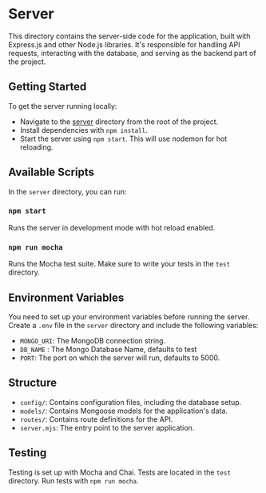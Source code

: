 # Server

This directory contains the server-side code for the application, built with Express.js and other Node.js libraries. It's responsible for handling API requests, interacting with the database, and serving as the backend part of the project.

## Getting Started

To get the server running locally:

- Navigate to the [server](/server) directory from the root of the project.
- Install dependencies with `npm install`.
- Start the server using `npm start`. This will use nodemon for hot reloading.

## Available Scripts

In the `server` directory, you can run:

### `npm start`

Runs the server in development mode with hot reload enabled.

### `npm run mocha`

Runs the Mocha test suite. Make sure to write your tests in the `test` directory.

## Environment Variables

You need to set up your environment variables before running the server. Create a `.env` file in the `server` directory and include the following variables:

- `MONGO_URI`: The MongoDB connection string.
- `DB_NAME` : The Mongo Database Name, defaults to test
- `PORT`: The port on which the server will run, defaults to 5000.

## Structure

- `config/`: Contains configuration files, including the database setup.
- `models/`: Contains Mongoose models for the application's data.
- `routes/`: Contains route definitions for the API.
- `server.mjs`: The entry point to the server application.

## Testing

Testing is set up with Mocha and Chai. Tests are located in the `test` directory. Run tests with `npm run mocha`.

